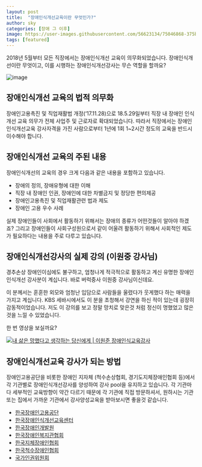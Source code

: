 ```yaml
---
layout: post
title:  "장애인식개선교육이란 무엇인가?"
author: sky
categories: [장애 그 이후]
image: https://user-images.githubusercontent.com/56623134/75046868-375b0500-5509-11ea-89e8-53fd01446684.png
tags: [featured]
---
```



2018년 5월부터 모든 직장에서는 장애인식개선 교육이 의무화되었습니다.
장애인식개선이란 무엇이고, 이를 시행하는 장애인식개선강사는 무슨 역할을 할까요?


![image](https://user-images.githubusercontent.com/56623134/75047633-70e04000-550a-11ea-88d2-54af1787cda1.png)

## 장애인식개선 교육의 법적 의무화

장애인고용촉진 및 직업재활법 개정(‘17.11.28)으로 18.5.29일부터
직장 내 장애인 인식개선 교육 의무가 전체 사업주 및 근로자로 확대되었습니다.
따라서 직장에서는 장애인인식개선교육 강사자격을 가진 사람으로부터
1년에 1회 1~2시간 정도의 교육을 반드시 이수해야 합니다.

## 장애인식개선 교육의 주된 내용

장애인식개선의 교육의 경우 크게 다음과 같은 내용을 포함하고 있습니다.

- 장애의 정의, 장애유형에 대한 이해
- 직장 내 장애인 인권, 장애인에 대한 차별금지 및 정당한 편의제공
- 장애인고용촉진 및 직업재활관련 법과 제도
- 장애인 고용 우수 사례

실제 장애인들이 사회에서 활동하기 위해서는 장애의 종류가 어떤것들이 알아야 하겠죠?
그리고 장애인들이 사회구성원으로서 같이 어울려 활동하기 위해서 사회적인 제도가 필요하다는 내용을 주로 다루고 있습니다.

## 장애인식개선강사의 실제 강의 (이원중 강사님)

경추손상 장애인이심에도 불구하고,
엄청나게 적극적으로 활동하고 계신 유명한 장애인인식개선 강사분이 계십니다.
바로 버럭중사 이원중 강사님이신데요.

이 분께서는 훈훈한 외모와 엄청난 입담으로 사람들을 울렸다가 웃게했다 하는 매력을 가지고 계십니다.
KBS 세바시에서도 이 분을 초청해서 강연을 하신 적이 있는데 굉장히 감동적이었습니다.
저도 이 강의를 보고 정말 망치로 맞은것 처럼 정신이 멍했었고 많은 것을 느낄 수 있었습니다.

한 번 영상을 보실까요?

[![내 삶은 망했다고 생각하는 당신에게 | 이원준 장애인식교육강사](http://img.youtube.com/vi/j856AMEqTgw/0.jpg)](https://youtu.be/j856AMEqTgw?t=0s)

## 장애인식개선교육 강사가 되는 방법

장애인고용공단을 비롯한 장애인 지자체 (척수손상협회, 경기도지체장애인협회 등)에서
각 기관별로 장애인식개선강사를 양성하여 강사 pool을 유지하고 있습니다.
각 기관마다 세부적인 교육방향이 약간 다르기 때문에 각 기관에 직접 방문하셔서,
원하시는 기관 또는 집에서 가까운 기관에서 강사양성교육을 받아보시면 좋을것 같습니다.

- [한국장애인고용공단](https://www.kead.or.kr)
- [한국장애인식개선교육센터](http://www.aulim.org)
- [한국장애인개발원](https://www.koddi.or.kr)
- [한국장애인복지관협회](http://www.hinet.or.kr)
- [한국지체장애인협회](http://www.kappd.or.kr)
- [한국척수장애인협회](http://www.kscia.org)
- [국가인권위원회](https://www.humanrights.go.kr)
